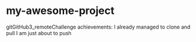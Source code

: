 # my-awesome-project
gitGitHub3_remoteChallenge
achievements: I already managed to clone and pull I am just about to push
